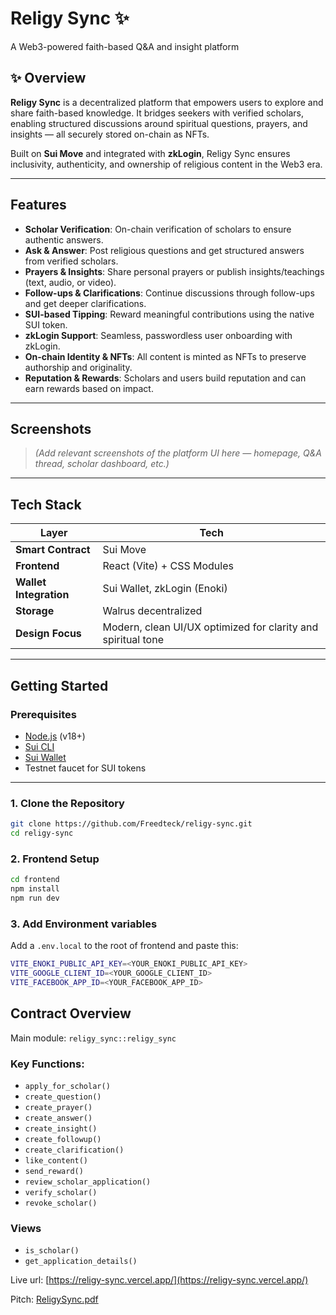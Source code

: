 # Religy Sync ✨

A Web3-powered faith-based Q&A and insight platform

## ✨ Overview

**Religy Sync** is a decentralized platform that empowers users to explore and share faith-based knowledge. It bridges seekers with verified scholars, enabling structured discussions around spiritual questions, prayers, and insights — all securely stored on-chain as NFTs.

Built on **Sui Move** and integrated with **zkLogin**, Religy Sync ensures inclusivity, authenticity, and ownership of religious content in the Web3 era.

---

## Features

- **Scholar Verification**: On-chain verification of scholars to ensure authentic answers.
- **Ask & Answer**: Post religious questions and get structured answers from verified scholars.
- **Prayers & Insights**: Share personal prayers or publish insights/teachings (text, audio, or video).
- **Follow-ups & Clarifications**: Continue discussions through follow-ups and get deeper clarifications.
- **SUI-based Tipping**: Reward meaningful contributions using the native SUI token.
- **zkLogin Support**: Seamless, passwordless user onboarding with zkLogin.
- **On-chain Identity & NFTs**: All content is minted as NFTs to preserve authorship and originality.
- **Reputation & Rewards**: Scholars and users build reputation and can earn rewards based on impact.

---

## Screenshots

> _(Add relevant screenshots of the platform UI here — homepage, Q&A thread, scholar dashboard, etc.)_

---

## Tech Stack

| Layer                  | Tech                                                         |
| ---------------------- | ------------------------------------------------------------ |
| **Smart Contract**     | Sui Move                                                     |
| **Frontend**           | React (Vite) + CSS Modules                                   |
| **Wallet Integration** | Sui Wallet, zkLogin (Enoki)                                  |
| **Storage**            | Walrus decentralized                                         |
| **Design Focus**       | Modern, clean UI/UX optimized for clarity and spiritual tone |

---

## Getting Started

### Prerequisites

- [Node.js](https://nodejs.org/) (v18+)
- [Sui CLI](https://docs.sui.io/sui-cli)
- [Sui Wallet](https://docs.sui.io/wallet)
- Testnet faucet for SUI tokens

---

### 1. Clone the Repository

```bash
git clone https://github.com/Freedteck/religy-sync.git
cd religy-sync
```

### 2. Frontend Setup

```bash
cd frontend
npm install
npm run dev
```

### 3. Add Environment variables

Add a `.env.local` to the root of frontend and paste this:

```bash
VITE_ENOKI_PUBLIC_API_KEY=<YOUR_ENOKI_PUBLIC_API_KEY>
VITE_GOOGLE_CLIENT_ID=<YOUR_GOOGLE_CLIENT_ID>
VITE_FACEBOOK_APP_ID=<YOUR_FACEBOOK_APP_ID>
```

## Contract Overview

Main module: `religy_sync::religy_sync`

### Key Functions:

- `apply_for_scholar()`
- `create_question()`
- `create_prayer()`
- `create_answer()`
- `create_insight()`
- `create_followup()`
- `create_clarification()`
- `like_content()`
- `send_reward()`
- `review_scholar_application()`
- `verify_scholar()`
- `revoke_scholar()`

### Views

- `is_scholar()`
- `get_application_details()`

Live url: [https://religy-sync.vercel.app/](https://religy-sync.vercel.app/)

Pitch: [ReligySync.pdf](./pitch/ReligySync.pdf)
